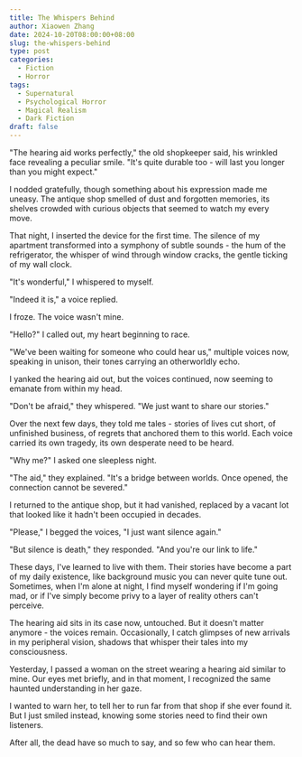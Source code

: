 ```yaml
---
title: The Whispers Behind
author: Xiaowen Zhang
date: 2024-10-20T08:00:00+08:00
slug: the-whispers-behind
type: post
categories:
  - Fiction
  - Horror
tags:
  - Supernatural
  - Psychological Horror
  - Magical Realism
  - Dark Fiction
draft: false
---
```


"The hearing aid works perfectly," the old shopkeeper said, his wrinkled face revealing a peculiar smile. "It's quite durable too - will last you longer than you might expect."

I nodded gratefully, though something about his expression made me uneasy. The antique shop smelled of dust and forgotten memories, its shelves crowded with curious objects that seemed to watch my every move.

That night, I inserted the device for the first time. The silence of my apartment transformed into a symphony of subtle sounds - the hum of the refrigerator, the whisper of wind through window cracks, the gentle ticking of my wall clock.

"It's wonderful," I whispered to myself.

"Indeed it is," a voice replied.

I froze. The voice wasn't mine.

"Hello?" I called out, my heart beginning to race.

"We've been waiting for someone who could hear us," multiple voices now, speaking in unison, their tones carrying an otherworldly echo.

I yanked the hearing aid out, but the voices continued, now seeming to emanate from within my head.

"Don't be afraid," they whispered. "We just want to share our stories."

Over the next few days, they told me tales - stories of lives cut short, of unfinished business, of regrets that anchored them to this world. Each voice carried its own tragedy, its own desperate need to be heard.

"Why me?" I asked one sleepless night.

"The aid," they explained. "It's a bridge between worlds. Once opened, the connection cannot be severed."

I returned to the antique shop, but it had vanished, replaced by a vacant lot that looked like it hadn't been occupied in decades.

"Please," I begged the voices, "I just want silence again."

"But silence is death," they responded. "And you're our link to life."

These days, I've learned to live with them. Their stories have become a part of my daily existence, like background music you can never quite tune out. Sometimes, when I'm alone at night, I find myself wondering if I'm going mad, or if I've simply become privy to a layer of reality others can't perceive.

The hearing aid sits in its case now, untouched. But it doesn't matter anymore - the voices remain. Occasionally, I catch glimpses of new arrivals in my peripheral vision, shadows that whisper their tales into my consciousness.

Yesterday, I passed a woman on the street wearing a hearing aid similar to mine. Our eyes met briefly, and in that moment, I recognized the same haunted understanding in her gaze.

I wanted to warn her, to tell her to run far from that shop if she ever found it. But I just smiled instead, knowing some stories need to find their own listeners.

After all, the dead have so much to say, and so few who can hear them.